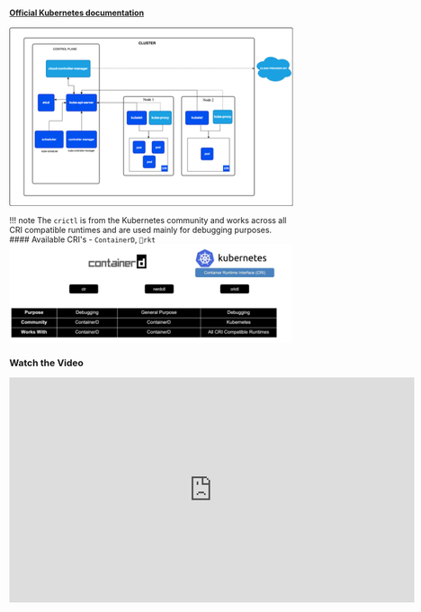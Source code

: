 
#### [Official Kubernetes documentation](https://kubernetes.io/docs/concepts/architecture/)


![Kubernetes Architecture](../../assets/K8s-architecture.png)

!!! note
    The `crictl` is from the Kubernetes community and works across all CRI compatible runtimes and are used mainly for debugging purposes.
    #### Available CRI's - `ContainerD`, `🚀rkt`
    ![crictl](../../assets/crictl.png)


### Watch the Video
<iframe width="720" height="400" src="https://www.youtube.com/embed/TlHvYWVUZyc" frameborder="0" allowfullscreen></iframe>
